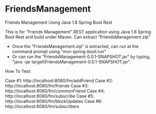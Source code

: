 # FriendsManagement
Friends Management Using Java 1.8 Spring Boot Rest

This is for "Friends Management" REST application using Java 1.8 Spring Boot Rest and build under Maven.
Can extract "FriendsManagement.zip"
  - Once the "FriendsManagement.zip" is extracted, can run at the command prompt using "mvn spring-boot:run"
  - Or can run the "FriendsManagement-0.0.1-SNAPSHOT.jar" by typing, "java -jar target\FriendsManagement-0.0.1-SNAPSHOT.jar".
  
How To Test:

Case #1: http://localhost:8080/fm/addFriend
Case #2: http://localhost:8080/fm/friends
Case #3: http://localhost:8080/fm/commonFriend
Case #4: http://localhost:8080/fm/subscribe
Case #5: http://localhost:8080/fm/blockUpdates
Case #6: http://localhost:8080/fm/subscribers
